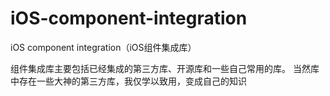 # iOS-component-integration
iOS component integration（iOS组件集成库）

组件集成库主要包括已经集成的第三方库、开源库和一些自己常用的库。 当然库中存在一些大神的第三方库，我仅学以致用，变成自己的知识
